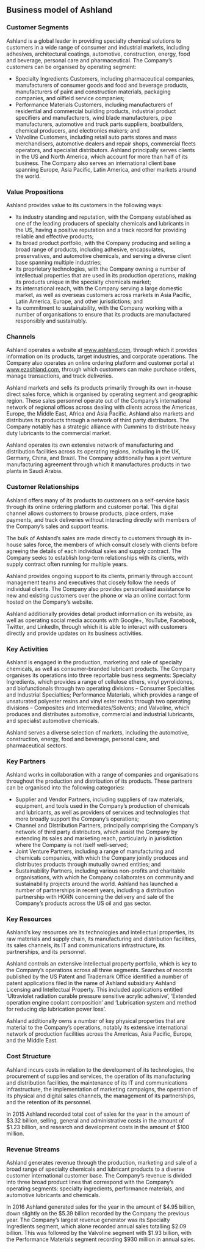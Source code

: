 Business model of Ashland
-------------------------

 ### Customer Segments

 Ashland is a global leader in providing specialty chemical solutions to customers in a wide range of consumer and industrial markets, including adhesives, architectural coatings, automotive, construction, energy, food and beverage, personal care and pharmaceutical. The Company’s customers can be organised by operating segment:

  * Specialty Ingredients Customers, including pharmaceutical companies, manufacturers of consumer goods and food and beverage products, manufacturers of paint and construction materials, packaging companies, and oilfield service companies;
 * Performance Materials Customers, including manufacturers of residential and commercial building products, industrial product specifiers and manufacturers, wind blade manufacturers, pipe manufacturers, automotive and truck parts suppliers, boatbuilders, chemical producers, and electronics makers; and
 * Valvoline Customers, including retail auto parts stores and mass merchandisers, automotive dealers and repair shops, commercial fleets operators, and specialist distributors.
  Ashland principally serves clients in the US and North America, which account for more than half of its business. The Company also serves an international client base spanning Europe, Asia Pacific, Latin America, and other markets around the world.

 ### Value Propositions

 Ashland provides value to its customers in the following ways:

  * Its industry standing and reputation, with the Company established as one of the leading producers of specialty chemicals and lubricants in the US, having a positive reputation and a track record for providing reliable and effective products;
 * Its broad product portfolio, with the Company producing and selling a broad range of products, including adhesive, encapsulates, preservatives, and automotive chemicals, and serving a diverse client base spanning multiple industries;
 * Its proprietary technologies, with the Company owning a number of intellectual properties that are used in its production operations, making its products unique in the specialty chemicals market;
 * Its international reach, with the Company serving a large domestic market, as well as overseas customers across markets in Asia Pacific, Latin America, Europe, and other jurisdictions; and
 * Its commitment to sustainability, with the Company working with a number of organisations to ensure that its products are manufactured responsibly and sustainably.
  ### Channels

 Ashland operates a website at www.ashland.com, through which it provides information on its products, target industries, and corporate operations. The Company also operates an online ordering platform and customer portal at www.ezashland.com, through which customers can make purchase orders, manage transactions, and track deliveries.

 Ashland markets and sells its products primarily through its own in-house direct sales force, which is organised by operating segment and geographic region. These sales personnel operate out of the Company’s international network of regional offices across dealing with clients across the Americas, Europe, the Middle East, Africa and Asia Pacific. Ashland also markets and distributes its products through a network of third party distributors. The Company notably has a strategic alliance with Cummins to distribute heavy duty lubricants to the commercial market.

 Ashland operates its own extensive network of manufacturing and distribution facilities across its operating regions, including in the UK, Germany, China, and Brazil. The Company additionally has a joint venture manufacturing agreement through which it manufactures products in two plants in Saudi Arabia.

 ### Customer Relationships

 Ashland offers many of its products to customers on a self-service basis through its online ordering platform and customer portal. This digital channel allows customers to browse products, place orders, make payments, and track deliveries without interacting directly with members of the Company’s sales and support teams.

 The bulk of Ashland’s sales are made directly to customers through its in-house sales force, the members of which consult closely with clients before agreeing the details of each individual sales and supply contract. The Company seeks to establish long-term relationships with its clients, with supply contract often running for multiple years.

 Ashland provides ongoing support to its clients, primarily through account management teams and executives that closely follow the needs of individual clients. The Company also provides personalised assistance to new and existing customers over the phone or via an online contact form hosted on the Company’s website.

 Ashland additionally provides detail product information on its website, as well as operating social media accounts with Google+, YouTube, Facebook, Twitter, and LinkedIn, through which it is able to interact with customers directly and provide updates on its business activities.

 ### Key Activities

 Ashland is engaged in the production, marketing and sale of specialty chemicals, as well as consumer-branded lubricant products. The Company organises its operations into three reportable business segments: Specialty Ingredients, which provides a range of cellulose ethers, vinyl pyrrolidones, and biofunctionals through two operating divisions – Consumer Specialties and Industrial Specialties; Performance Materials, which provides a range of unsaturated polyester resins and vinyl ester resins through two operating divisions – Composites and Intermediates/Solvents; and Valvoline, which produces and distributes automotive, commercial and industrial lubricants, and specialist automotive chemicals.

 Ashland serves a diverse selection of markets, including the automotive, construction, energy, food and beverage, personal care, and pharmaceutical sectors.

 ### Key Partners

 Ashland works in collaboration with a range of companies and organisations throughout the production and distribution of its products. These partners can be organised into the following categories:

  * Supplier and Vendor Partners, including suppliers of raw materials, equipment, and tools used in the Company’s production of chemicals and lubricants, as well as providers of services and technologies that more broadly support the Company’s operations;
 * Channel and Distribution Partners, principally comprising the Company’s network of third party distributors, which assist the Company by extending its sales and marketing reach, particularly in jurisdiction where the Company is not itself well-served;
 * Joint Venture Partners, including a range of manufacturing and chemicals companies, with which the Company jointly produces and distributes products through mutually owned entities; and
 * Sustainability Partners, including various non-profits and charitable organisations, with which he Company collaborates on community and sustainability projects around the world.
  Ashland has launched a number of partnerships in recent years, including a distribution partnership with HORN concerning the delivery and sale of the Company’s products across the US oil and gas sector.

 ### Key Resources

 Ashland’s key resources are its technologies and intellectual properties, its raw materials and supply chain, its manufacturing and distribution facilities, its sales channels, its IT and communications infrastructure, its partnerships, and its personnel.

 Ashland controls an extensive intellectual property portfolio, which is key to the Company’s operations across all three segments. Searches of records published by the US Patent and Trademark Office identified a number of patent applications filed in the name of Ashland subsidiary Ashland Licensing and Intellectual Property. This included applications entitled ‘Ultraviolet radiation curable pressure sensitive acrylic adhesive’, ‘Extended operation engine coolant composition’ and ‘Lubrication system and method for reducing dip lubrication power loss’.

 Ashland additionally owns a number of key physical properties that are material to the Company’s operations, notably its extensive international network of production facilities across the Americas, Asia Pacific, Europe, and the Middle East.

 ### Cost Structure

 Ashland incurs costs in relation to the development of its technologies, the procurement of supplies and services, the operation of its manufacturing and distribution facilities, the maintenance of its IT and communications infrastructure, the implementation of marketing campaigns, the operation of its physical and digital sales channels, the management of its partnerships, and the retention of its personnel.

 In 2015 Ashland recorded total cost of sales for the year in the amount of $3.32 billion, selling, general and administrative costs in the amount of $1.23 billion, and research and development costs in the amount of $100 million.

 ### Revenue Streams

 Ashland generates revenue through the production, marketing and sale of a broad range of specialty chemicals and lubricant products to a diverse customer international customer base. The Company’s revenue is divided into three broad product lines that correspond with the Company’s operating segments: specialty ingredients, performance materials, and automotive lubricants and chemicals.

 In 2016 Ashland generated sales for the year in the amount of $4.95 billion, down slightly on the $5.39 billion recorded by the Company the previous year. The Company’s largest revenue generator was its Specialty Ingredients segment, which alone recorded annual sales totalling $2.09 billion. This was followed by the Valvoline segment with $1.93 billion, with the Performance Materials segment recording $930 million in annual sales.